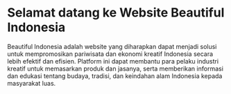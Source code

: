 # Selamat datang ke Website Beautiful Indonesia

Beautiful Indonesia adalah website yang diharapkan dapat menjadi solusi untuk mempromosikan pariwisata dan ekonomi kreatif Indonesia secara lebih efektif dan efisien. Platform ini dapat membantu para pelaku industri kreatif untuk memasarkan produk dan jasanya, serta memberikan informasi dan edukasi tentang budaya, tradisi, dan keindahan alam Indonesia kepada masyarakat luas.